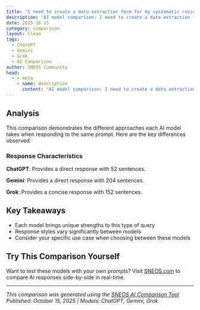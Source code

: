```yaml
---
title: "I need to create a data extraction form for my systematic review on nutrition interventions. Help me: 1) Identify all variables needed (study design"
description: "AI model comparison: I need to create a data extraction form for my systematic review on nutrition interventions. Help me..."
date: 2025-10-15
category: comparison
layout: Clean
tags:
  - ChatGPT
  - Gemini
  - Grok
  - AI Comparison
author: SNEOS Community
head:
  - - meta
    - name: description
      content: "AI model comparison: I need to create a data extraction form for my systematic review on nutrition interventions. Help me: 1) Identify all va..."
---
```


<ChatComparison
  title="I need to create a data extraction form for my systematic review on nutrition interventions. Help me: 1) Identify all variables needed (study design"
  prompt="I need to create a data extraction form for my systematic review on nutrition interventions. Help me: 1) Identify all variables needed (study design"
  :responses='{"ChatGPT": "Creating a data extraction form for a systematic review on nutrition interventions involves identifying key variables that you will need to extract from each study. Below are suggested categories and specific variables to consider, starting with the study design and extending to other relevant variables:\n\n### 1. Study Design\n- **Study Type**: (e.g., randomized controlled trial, cohort study, case-control study, cross-sectional study, qualitative study, etc.)\n- **Setting**: (e.g., hospital, community, school, workplace, etc.)\n- **Duration of the Study**: (e.g., months, years)\n- **Population**: (e.g., adults, children, specific diseases, etc.)\n- **Inclusion Criteria**: (e.g., age range, health status, etc.)\n- **Exclusion Criteria**: (e.g., specific conditions, treatments, etc.)\n\n### 2. Participant Characteristics\n- **Sample Size**: (number of participants)\n- **Age**: (mean age, range, etc.)\n- **Gender**: (percentage of males/females)\n- **Ethnicity/Race**: (demographic breakdown)\n- **Health Status**: (baseline health conditions, comorbidities)\n\n### 3. Intervention Details\n- **Type of Intervention**: (e.g., dietary changes, supplementation, educational programs, etc.)\n- **Intervention Description**: (details about the content, frequency, and duration of the intervention)\n- **Control Group**: (e.g., placebo, standard care, no intervention)\n- **Blinding**: (e.g., single-blind, double-blind, none)\n\n### 4. Outcome Measures\n- **Primary Outcomes**: (e.g., weight change, BMI, nutrient intake, health markers)\n- **Secondary Outcomes**: (e.g., quality of life, behavioral changes, etc.)\n- **Time Points of Assessment**: (e.g., baseline, 3 months, 6 months, etc.)\n- **Measurement Methods**: (e.g., surveys, lab tests, physical measurements)\n\n### 5. Results\n- **Effect Size**: (e.g., means, standard deviations, odds ratios, confidence intervals)\n- **Statistical Significance**: (p-values, confidence intervals)\n- **Adverse Events/Side Effects**: (any reported negative outcomes from the intervention)\n\n### 6. Study Quality/Risk of Bias\n- **Quality Assessment Tool Used**: (e.g., Cochrane risk of bias tool, Newcastle-Ottawa scale)\n- **Risk of Bias**: (high, low, unclear for various domains)\n\n### 7. Funding and Conflicts of Interest\n- **Funding Source**: (government, private, none, etc.)\n- **Conflicts of Interest**: (reported conflicts from authors)\n\n### 8. Additional Notes\n- **Comments**: (any other relevant comments or observations)\n- **Authors/Year of Publication**: (for reference and citation)\n\n### 9. Data Management\n- **Date of Data Extraction**: \n- **Person Extracting Data**: \n\nThis comprehensive set of variables will ensure that you capture the necessary data for your systematic review on nutrition interventions effectively. You can adjust or expand this list based on any specific themes or areas of interest relevant to your review.", "Gemini": "This is an excellent and crucial step for your systematic review! A well-designed data extraction form is the backbone of a high-quality review. It ensures consistency, reduces bias, and makes your data analysis much smoother.\n\nBelow is a comprehensive template for your data extraction form on nutrition interventions, categorized for clarity. Remember, this is a starting point; you\u0027ll need to **pilot test** it with a few studies and adjust it based on your specific research questions and the nuances of the literature you find.\n\n---\n\n## Data Extraction Form Template: Nutrition Interventions Systematic Review\n\n**Review Title:** [Your Systematic Review Title]\n**Date Extracted:** [DD/MM/YYYY]\n**Extractor ID:** [e.g., EX01]\n**Date Verified:** [DD/MM/YYYY]\n**Verifier ID:** [e.g., VR02]\n\n---\n\n### Part A: General Study Information \u0026 Identification\n\n1.  **Internal Study ID:** [e.g., 001] (Assign a unique ID for your review)\n2.  **Citation:**\n    *   **First Author:**\n    *   **Year of Publication:**\n    *   **Journal/Source:**\n    *   **DOI/PMID:**\n    *   **Full Reference:** (e.g., APA, Vancouver)\n3.  **Study Title:**\n4.  **Type of Publication:** (e.g., Full Journal Article, Conference Abstract, Dissertation, Pre-print)\n5.  **Language of Publication:**\n6.  **Country where study was conducted:**\n7.  **Trial Registration Number (if applicable):** [e.g., ClinicalTrials.gov ID]\n8.  **Link to Study:** (if online access is consistent)\n\n---\n\n### Part B: Study Design \u0026 Methodology\n\n1.  **Study Design:**\n    *   [] Randomized Controlled Trial (RCT)\n    *   [] Quasi-Randomized Controlled Trial\n    *   [] Cluster RCT\n    *   [] Non-Randomized Controlled Trial (NRCT)\n    *   [] Controlled Before-After Study (CBA)\n    *   [] Interrupted Time Series (ITS)\n    *   [] Observational Study (e.g., Cohort, Case-Control, Cross-sectional) - *If your review includes these*\n    *   [] Other (Specify):\n2.  **Study Setting:** (e.g., Community, Primary Care, Hospital, School, Online, Workplace)\n3.  **Study Duration (Total):** (e.g., 12 weeks, 6 months, 2 years)\n4.  **Ethics Approval Stated?** [] Yes [] No [] Not Reported\n5.  **Randomization Method (if applicable):**\n    *   **Method Used:** (e.g., computer-generated sequence, coin toss, random number table, minimization, block randomization, stratified randomization)\n    *   **Adequacy of Sequence Generation:** [] Adequate [] Inadequate [] Unclear [] Not applicable\n    *   **Concealment of Allocation:** (How was allocation sequence protected?)\n        *   [] Adequate (e.g., opaque sealed envelopes, central randomization)\n        *   [] Inadequate (e.g., open list, known sequence)\n        *   [] Unclear\n        *   [] Not applicable\n6.  **Blinding:**\n    *   **Participants:** [] Yes [] No [] Unclear [] Not applicable (e.g., difficult for dietary interventions)\n    *   **Intervention Personnel:** [] Yes [] No [] Unclear [] Not applicable\n    *   **Outcome Assessors:** [] Yes [] No [] Unclear [] Not applicable\n    *   **Data Analysts:** [] Yes [] No [] Unclear [] Not applicable\n    *   **Reason for Blinding (if any):**\n    *   **Effectiveness of Blinding (if assessed):**\n7.  **Primary Objective(s) of the Study:** (Briefly state)\n8.  **Sample Size Calculation Reported?** [] Yes [] No [] Not Reported\n    *   **If yes, based on what primary outcome?**\n    *   **Target sample size per group (if reported):**\n\n---\n\n### Part C: Participant Characteristics\n\n1.  **Total Number of Participants (at baseline):**\n2.  **Population/Target Group:** (e.g., Adults with T2DM, Pregnant women, Overweight children, General healthy population, Athletes)\n3.  **Inclusion Criteria (Key ones):**\n4.  **Exclusion Criteria (Key ones):**\n5.  **Mean Age (and SD/range):**\n6.  **Sex/Gender (% Female):**\n7.  **Ethnicity/Race (% for major groups):**\n8.  **Socioeconomic Status (SES) Indicators (if reported):** (e.g., income, education level)\n9.  **Baseline Health Status/Diagnosis:** (e.g., BMI, comorbidity, specific health conditions, medication use)\n10. **Baseline Anthropometrics (mean \u0026 SD):**\n    *   **Weight (kg):**\n    *   **BMI (kg/m\u00B2):**\n    *   **Waist Circumference (cm):**\n    *   **Body Fat (%):**\n11. **Baseline Dietary Intake (if reported):** (e.g., typical calorie intake, macronutrient distribution, specific food group intake)\n12. **Relevant Comorbidities/Medications (if applicable):**\n13. **Any other relevant characteristics:**\n\n---\n\n### Part D: Intervention Details (Experimental Group)\n\n1.  **Intervention Name/Type:** (e.g., Mediterranean Diet, Low-Carb Diet, Omega-3 Supplementation, Dietary Counseling, Meal Replacement)\n2.  **Description of Intervention:** (Be as detailed as possible)\n    *   **Key Components:** (e.g., specific food groups, nutrient targets, recipes, educational materials, physical activity component, psychological support)\n    *   **Dosage/Quantity/Frequency (if applicable):** (e.g., 200mg EPA/DHA daily, 2 meal replacements/day, weekly counseling session)\n    *   **Duration of Active Intervention:** (e.g., 8 weeks, 6 months)\n    *   **Mode of Delivery:** (e.g., Individual counseling, Group sessions, Online platform, Self-administered, Delivered meals/supplements)\n    *   **Provider of Intervention:** (e.g., Registered Dietitian, Physician, Nurse, Health Coach, Peer, Self-directed)\n    *   **Intensity/Number of Contacts:** (e.g., 6 weekly sessions, daily online check-ins)\n3.  **Fidelity/Adherence to Intervention:** (How was it measured and what was reported?)\n    *   **Measure Used:** (e.g., dietary recalls, supplement counts, attendance logs, self-report questionnaire)\n    *   **Reported Adherence:** (% adherence, reasons for non-adherence)\n4.  **Co-interventions/Other Treatments:** (e.g., standard medical care, concurrent exercise program)\n\n---\n\n### Part E: Comparator Details (Control/Comparator Group)\n\n1.  **Comparator Name/Type:** (e.g., Usual Care, Placebo, Waitlist Control, Alternative Nutrition Intervention, No Intervention, Attention Control)\n2.  **Description of Comparator:** (Detail in the same way as the intervention)\n    *   **Key Components:**\n    *   **Dosage/Quantity/Frequency (if applicable):**\n    *   **Duration:**\n    *   **Mode of Delivery:**\n    *   **Provider:**\n    *   **Intensity/Number of Contacts:**\n3.  **Fidelity/Adherence (if applicable):**\n4.  **Co-interventions/Other Treatments:**\n5.  **Was the comparator standard of care in the study setting?** [] Yes [] No [] Unclear\n\n---\n\n### Part F: Outcome Measures \u0026 Results\n\n**For EACH relevant outcome:**\n\n*   **Outcome Category:** (e.g., Anthropometric, Biochemical, Dietary Intake, Clinical, Quality of Life, Behavioral)\n*   **Outcome Name:** (e.g., Body Weight, HbA1c, Saturated Fat Intake, Blood Pressure, SF-36 score, Physical Activity Level)\n*   **Primary or Secondary Outcome in original study?** [] Primary [] Secondary\n*   **Method of Measurement:** (e.g., DEXA scan, Blood draw, 24-hr dietary recall, Validated questionnaire)\n*   **Unit of Measurement:** (e.g., kg, %, mmol/L, mg/dL, units)\n*   **Time Point(s) of Measurement:** (e.g., Baseline, Post-intervention (e.g., 12 weeks), Follow-up (e.g., 6 months))\n\n| Outcome Name | Time Point | Group | N (analyzed) | Mean (SD) / Median (IQR) / % | Effect Size (e.g., Mean Diff, SMD) | 95% CI for Effect Size | P-value |\n| :----------- | :--------- | :---- | :----------- | :---------------------------- | :--------------------------------- | :---------------------- | :------ |\n| Example: Body Weight | Baseline | Intervention | 100 | 85.2 (10.5) | N/A | N/A | N/A |\n| | Baseline | Control | 100 | 86.1 (11.0) | N/A | N/A | N/A |\n| | 12 weeks | Intervention | 90 | 82.5 (9.8) | -3.6 | -4.5 to -2.7 | \u003C0.001 |\n| | 12 weeks | Control | 92 | 85.8 (10.8) | N/A | N/A | N/A |\n| Example: HbA1c | Baseline | Intervention | 100 | 7.1 (0.8) | N/A | N/A | N/A |\n| | Baseline | Control | 100 | 7.2 (0.9) | N/A | N/A | N/A |\n| | 12 weeks | Intervention | 90 | 6.5 (0.7) | -0.5 | -0.7 to -0.3 | 0.003 |\n| | 12 weeks | Control | 92 | 7.0 (0.8) | N/A | N/A | N/A |\n\n*   **Statistical Analysis Method Used (for between-group differences):** (e.g., ANOVA, ANCOVA, t-test, regression)\n*   **Handling of Missing Data:** (e.g., Imputation, Last Observation Carried Forward, Complete Case Analysis)\n*   **Analysis Approach:** [] Intention-to-Treat (ITT) [] Per-Protocol (PP) [] As-Treated [] Other (Specify)\n*   **Dropouts/Loss to Follow-up:**\n    *   **Intervention Group:** N= [ ] (Reasons: )\n    *   **Comparator Group:** N= [ ] (Reasons: )\n*   **Any Subgroup Analyses?** [] Yes [] No\n    *   **If yes, on what variable and what were the key findings?**\n*   **Other Relevant Findings/Narrative Results:**\n\n---\n\n### Part G: Adverse Events (AEs)\n\n1.  **Were adverse events reported/monitored?** [] Yes [] No [] Not Reported\n2.  **Number of participants experiencing AEs:**\n    *   **Intervention Group:** N= [ ]\n    *   **Comparator Group:** N= [ ]\n3.  **Description of AEs (type, severity, frequency):**\n4.  **Serious AEs (if any):**\n5.  **Withdrawals due to AEs:**\n    *   **Intervention Group:** N= [ ]\n    *   **Comparator Group:** N= [ ]\n6.  **Were AEs considered related to the intervention?**\n\n---\n\n### Part H: Funding, Conflicts of Interest \u0026 Other Notes\n\n1.  **Source of Funding:** (e.g., Government, Industry, Non-profit, University, Self-funded)\n2.  **Potential Conflicts of Interest (COI) declared by authors:** [] Yes [] No [] Not Reported\n    *   **If yes, describe:**\n3.  **Comments/Clarifications/Assumptions Made by Extractor:** (e.g., \u0022Assumed SD was reported since only Mean and SE were given; calculated SD from SE*sqrt(N).\u0022, \u0022Unclear whether blinding was maintained.\u0022)\n4.  **Any major limitations noted by the authors?**\n5.  **Any other relevant information not captured above:**\n\n---\n\n### Part I: Risk of Bias Assessment (Using a tool like Cochrane RoB 2.0 for RCTs or ROBINS-I for non-RCTs)\n\n**For EACH outcome, or overall for the study if appropriate by the tool:**\n\n**Domain 1: Bias arising from the randomization process**\n*   **Judgment:** [] Low risk [] Some concerns [] High risk\n*   **Rationale:**\n\n**Domain 2: Bias due to deviations from intended interventions (Effect of assignment to intervention)**\n*   **Judgment:** [] Low risk [] Some concerns [] High risk\n*   **Rationale:**\n\n**Domain 3: Bias due to missing outcome data**\n*   **Judgment:** [] Low risk [] Some concerns [] High risk\n*   **Rationale:**\n\n**Domain 4: Bias in measurement of the outcome**\n*   **Judgment:** [] Low risk [] Some concerns [] High risk\n*   **Rationale:**\n\n**Domain 5: Bias in selection of the reported result**\n*   **Judgment:** [] Low risk [] Some concerns [] High risk\n*   **Rationale:**\n\n**Overall Risk of Bias for the study (or specific outcome):** [] Low risk [] Some concerns [] High risk\n**Overall RoB Rationale:**\n\n---\n\n### Important Considerations \u0026 Tips:\n\n1.  **Pilot Testing is Crucial:** Before you start extracting, take 2-3 studies (one easy, one medium, one complex/poorly reported) and extract data using this form. Do this independently with another reviewer, then compare and discuss discrepancies. This process will highlight ambiguities, missing fields, or unnecessary fields, allowing you to refine the form.\n2.  **Dual Extraction:** Ideally, two independent reviewers should extract data from each study, with a third reviewer resolving any discrepancies. This minimizes errors and bias.\n3.  **\u0022N/A\u0022 vs. \u0022NR\u0022:** Use \u0022N/A\u0022 (Not Applicable) for fields that don\u0027t apply to the study type (e.g., randomization for an observational study). Use \u0022NR\u0022 (Not Reported) for information that should be there but isn\u0027t explicitly stated in the paper.\n4.  **Specific to Your Review Questions:** While comprehensive, tailor this form to your specific PICO (Population, Intervention, Comparator, Outcome) questions. For example, if you\u0027re only interested in weight loss, you might simplify the outcome section to focus heavily on that.\n5.  **Data Management:** Consider using an electronic tool for data extraction, especially for a large number of studies. Spreadsheets (Excel, Google Sheets), or dedicated systematic review software like Covidence, Rayyan, or DistillerSR, can streamline the process, facilitate dual extraction, and make data analysis easier.\n6.  **Units:** Be very explicit about units (e.g., kg, cm, mmol/L, mg/dL). Standardize units where possible (e.g., convert all blood glucose to mmol/L) or note the reported unit for later conversion during analysis.\n7.  **Qualitative Data:** If your review includes qualitative data (e.g., from process evaluations, participant experiences), you\u0027ll need additional sections to extract themes, quotes, and findings relevant to those aspects.\n\nThis detailed form should give you a robust framework to begin extracting data for your systematic review on nutrition interventions! Good luck!", "Grok": "### Key Variables for a Data Extraction Form in a Systematic Review on Nutrition Interventions\n\nFor a systematic review on nutrition interventions (e.g., dietary changes, supplements, or educational programs aimed at improving health outcomes like obesity, diabetes, or malnutrition), a data extraction form should systematically capture key details to ensure consistency, reduce bias, and facilitate synthesis. I\u0027ll start by outlining variables related to **study design** (as you mentioned it first), then provide a comprehensive list of other essential variables grouped by category. This is based on standard guidelines like PRISMA (Preferred Reporting Items for Systematic Reviews and Meta-Analyses) and Cochrane Handbook for Systematic Reviews of Interventions.\n\nYou can implement this in a spreadsheet (e.g., Excel or Google Sheets) with columns for each variable, rows for each included study, and fields for evidence (e.g., quotes or page numbers).\n\n#### 1. Study Design Variables\nThese capture the methodological quality and type of research, which are crucial for assessing risk of bias (e.g., using tools like RoB 2 for RCTs).\n\n- **Study Type**: e.g., Randomized Controlled Trial (RCT), Quasi-experimental, Observational (cohort, case-control, cross-sectional), Pre-post design, Systematic review/meta-analysis (if nested).\n- **Randomization Method**: For RCTs\u2014e.g., simple random, block, stratified; or \u0022not randomized.\u0022\n- **Blinding**: Who was blinded (participants, personnel, outcome assessors)? e.g., Double-blind, single-blind, open-label, none.\n- **Allocation Concealment**: How was group allocation hidden? e.g., Sealed envelopes, computer-generated, none.\n- **Intention-to-Treat (ITT) Analysis**: Yes/No; if yes, how handled (e.g., last observation carried forward).\n- **Sample Size Calculation**: Reported? Power achieved? e.g., \u0022Yes, 80% power to detect X effect.\u0022\n- **Follow-Up Duration**: Short-term (e.g., \u003C6 months), medium (6-12 months), long-term (\u003E12 months); attrition rate (% lost to follow-up).\n- **Risk of Bias Assessment**: Overall rating (low, high, unclear) with justifications, using a tool like Cochrane RoB or Newcastle-Ottawa Scale.\n\n#### 2. Study Characteristics\nBasic identifiers for the study.\n\n- **Authors and Year**: First author, publication year.\n- **Title**: Full title.\n- **Journal/Source**: Name, volume, pages, DOI/PMID.\n- **Funding Source**: e.g., Government, industry, non-profit; conflicts of interest declared?\n- **Country/Setting**: e.g., USA, low-income country; community, hospital, school-based.\n\n#### 3. Participant Characteristics (Population)\nDetails on who the intervention targeted, to assess generalizability.\n\n- **Inclusion/Exclusion Criteria**: e.g., Age range, health status (healthy, at-risk for malnutrition, chronic disease).\n- **Sample Size**: Total N; number per group (intervention/control).\n- **Demographics**: Age (mean/SD or range), sex (% female), ethnicity/race, socioeconomic status (e.g., income level, education).\n- **Baseline Nutritional Status**: e.g., BMI (mean/SD), dietary intake (kcal/day), micronutrient levels (e.g., vitamin D).\n- **Comorbidities**: e.g., % with diabetes, hypertension.\n\n#### 4. Intervention Details\nCore to your topic\u2014what was the nutrition intervention?\n\n- **Intervention Type**: e.g., Dietary counseling, supplement provision (e.g., omega-3), meal replacement, behavior change program.\n- **Description**: Components, duration, frequency (e.g., \u0022Daily multivitamin for 6 months; weekly group sessions\u0022).\n- **Theoretical Basis**: e.g., Based on social cognitive theory, Mediterranean diet principles.\n- **Dose/Intensity**: e.g., Total nutrient dose (g/day), adherence monitoring (self-report, biomarkers).\n- **Intervention Provider**: e.g., Dietitian, peer educator, app-based.\n- **Control/Comparator**: e.g., Usual care, placebo, no intervention, alternative diet.\n\n#### 5. Outcome Measures\nFocus on nutrition-related outcomes; prioritize those relevant to your review question (e.g., efficacy, safety).\n\n- **Primary Outcomes**: e.g., Change in BMI/weight, nutrient intake (e.g., via food frequency questionnaire), clinical markers (e.g., HbA1c, serum cholesterol).\n- **Secondary Outcomes**: e.g., Behavioral (adherence to diet), quality of life (SF-36 score), adverse events (e.g., GI upset from supplements).\n- **Measurement Tools**: Validated? e.g., 24-hour recall for diet, bioelectrical impedance for body composition.\n- **Time Points**: Baseline, end-of-intervention, follow-up.\n- **Effect Sizes**: Reported means/SD, p-values, confidence intervals, effect measures (e.g., mean difference, odds ratio). If meta-analysis planned, note if data extractable for pooling.\n- **Subgroup Analyses**: e.g., By age, sex, baseline BMI.\n\n#### 6. Results and Analysis\nTo support synthesis.\n\n- **Key Findings**: Summary of results (e.g., \u0022Intervention group lost 2.5 kg more than control, p\u003C0.01\u0022).\n- **Statistical Methods**: e.g., ANOVA, regression adjustments (for confounders like age).\n- **Adjustments**: For confounders? e.g., Baseline differences, multiple comparisons.\n- **Heterogeneity (if applicable)**: For reviews, I\u00B2 statistic if multiple studies.\n\n#### 7. Other Variables (Quality and Miscellaneous)\n- **Study Limitations**: As reported by authors.\n- **Strength of Evidence**: GRADE rating (high, moderate, low, very low) if applicable.\n- **Extractor\u0027s Notes**: Any ambiguities, missing data, or contact needed with authors.\n\n### Tips for Implementation\n- **Prioritization**: Start with 20-30 core variables to avoid overload; pilot on 2-3 studies and refine.\n- **Standardization**: Use dropdown menus or codes (e.g., Y/N for blinding) for consistency. Have two reviewers extract independently and resolve discrepancies.\n- **Handling Missing Data**: Note \u0022Not reported\u0022 and consider imputation strategies if meta-analyzing.\n- **Software Tools**: Consider Covidence, RevMan, or DistillerSR for automated forms.\n- **Customization**: Tailor to your PICO (Population, Intervention, Comparison, Outcome). If your review focuses on specific outcomes (e.g., pediatric nutrition), add variables like growth charts (z-scores).\n\nIf you provide more details (e.g., your exact review question, population, or specific outcomes), I can refine this list further! For example, is the focus on adults, children, or a particular condition?"}' published-date="{DateTime.UtcNow:HH:mm}"
/>

## Analysis

This comparison demonstrates the different approaches each AI model takes when responding to the same prompt. Here are the key differences observed:

### Response Characteristics

**ChatGPT**: Provides a direct response with 52 sentences. 

**Gemini**: Provides a direct response with 204 sentences. 

**Grok**: Provides a concise response with 152 sentences. 

## Key Takeaways

- Each model brings unique strengths to this type of query
- Response styles vary significantly between models
- Consider your specific use case when choosing between these models

## Try This Comparison Yourself

Want to test these models with your own prompts? Visit [SNEOS.com](https://sneos.com) to compare AI responses side-by-side in real-time.

---

*This comparison was generated using the [SNEOS AI Comparison Tool](https://sneos.com)*
*Published: October 15, 2025 | Models: ChatGPT, Gemini, Grok*
